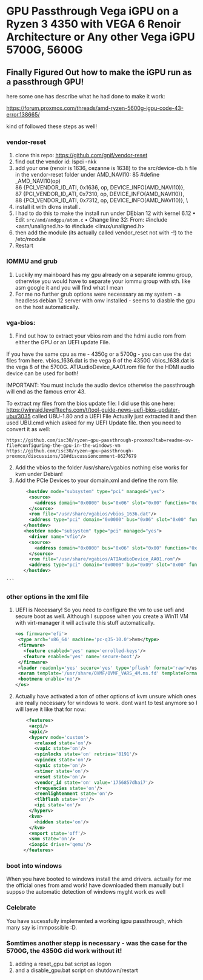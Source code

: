 # GPU Passthrough Vega iGPU on a Ryzen 3 4350 with VEGA 6 Renoir Architecture or Any other Vega iGPU 5700G, 5600G

## Finally Figured Out how to make the iGPU run as a passthrough GPU!

here some one has describe what he had done to make it work:

https://forum.proxmox.com/threads/amd-ryzen-5600g-igpu-code-43-error.138665/

kind of followed these steps as well!

### vendor-reset
  1. clone this repo: https://github.com/gnif/vendor-reset
  2. find out the vendor id: lspci -nkk
  3. add your one (renoir is 1636, cezanne is 1638) to the src/device-db.h file in the vendor-reset folder under AMD_NAVI10:
      85 #define _AMD_NAVI10(op) \
      86     {PCI_VENDOR_ID_ATI, 0x1636, op, DEVICE_INFO(AMD_NAVI10)}, \
      87     {PCI_VENDOR_ID_ATI, 0x7310, op, DEVICE_INFO(AMD_NAVI10)}, \
      88     {PCI_VENDOR_ID_ATI, 0x7312, op, DEVICE_INFO(AMD_NAVI10)}, \
  4. install it with dkms install .
  5.  I had to do this to make the install run under DEbian 12 with kernel 6.12
    	•	Edit `src/amd/amdgpu/atom.c`
	    •	Change line 32: From:
       #include <asm/unaligned.h>
        to
       #include <linux/unaligned.h>
  6. then add the module (its actually called vendor_reset not with -!) to the /etc/module
  7. Restart
### IOMMU and grub
1. Luckily my mainboard has my gpu already on a separate iommu group, otherwise you would have to separate your iommu group with sth. like asm google it and you will find what I mean
2. For me no further grub options were necesssary as my system - a headless debian 12 server with omv installed - seems to diasble the gpu on the host automatically.
### vga-bios:
   1. Find out how to extract your vbios rom and the hdmi audio rom from either the GPU or an UEFI update File.
      
   If you have the same cpu as me - 4350g or a 5700g - you can use the dat files from here.
   vbios_1636.dat is the vega 6 of the 4350G
   vbios_1638.dat is the vega 8 of the 5700G.
   ATIAudioDevice_AA01.rom file for the HDMI audio device can be used for both!
     
   IMPORTANT: You must include the audio device otherwise the passthrough will end as the famous error 43.

   To extract my files from the bios update file: 
   I did use this one here: https://winraid.level1techs.com/t/tool-guide-news-uefi-bios-updater-ubu/3035 called UBU-1.80 and a UEFI File
   Actually just extracted it and then used UBU.cmd which asked for my UEFI Update file.
   then you need to convert it as well:
	
 	https://github.com/isc30/ryzen-gpu-passthrough-proxmox?tab=readme-ov-file#configuring-the-gpu-in-the-windows-vm
	https://github.com/isc30/ryzen-gpu-passthrough-proxmox/discussions/18#discussioncomment-8627679

  2. Add the vbios to the folder /usr/share/vgabios nothing else works for kvm under Debian!
  3. Add the PCIe Devices to your domain.xml and define the rom file:
     ```xml
	     <hostdev mode="subsystem" type="pci" managed="yes">
	      <source>
	        <address domain="0x0000" bus="0x06" slot="0x00" function="0x0"/>
	      </source>
	      <rom file="/usr/share/vgabios/vbios_1636.dat"/>
	      <address type="pci" domain="0x0000" bus="0x06" slot="0x00" function="0x0"/>
	    </hostdev>
	    <hostdev mode="subsystem" type="pci" managed="yes">
	      <driver name="vfio"/>
	      <source>
	        <address domain="0x0000" bus="0x06" slot="0x00" function="0x1"/>
	      </source>
	      <rom file="/usr/share/vgabios/ATIAudioDevice_AA01.rom"/>
	      <address type="pci" domain="0x0000" bus="0x09" slot="0x00" function="0x0"/>
	    </hostdev>
    ```
### other options in the xml file

1. UEFI is Necessary! So you need to configure the vm to use uefi and secure boot as well.
   Although I suppose when you create a Win11 VM with virt-manager it will activate this stuff automatically.
   
   ```xml
   <os firmware='efi'>
    <type arch='x86_64' machine='pc-q35-10.0'>hvm</type>
    <firmware>
      <feature enabled='yes' name='enrolled-keys'/>
      <feature enabled='yes' name='secure-boot'/>
    </firmware>
    <loader readonly='yes' secure='yes' type='pflash' format='raw'>/usr/share/OVMF/OVMF_CODE_4M.ms.fd</loader>
    <nvram template='/usr/share/OVMF/OVMF_VARS_4M.ms.fd' templateFormat='raw' format='raw'>/var/lib/libvirt/qemu/nvram/Win11_VARS.fd</nvram>
    <bootmenu enable='no'/>
   </os>
   ```

2. Actually have activated a ton of other options of kvm unsure which ones are really necessary for windows to work.
   dont want to test anymore so I will laeve it like that for now:
	
   ```xml
	   <features>
	    <acpi/>
	    <apic/>
	    <hyperv mode='custom'>
	      <relaxed state='on'/>
	      <vapic state='on'/>
	      <spinlocks state='on' retries='8191'/>
	      <vpindex state='on'/>
	      <synic state='on'/>
	      <stimer state='on'/>
	      <reset state='on'/>
	      <vendor_id state='on' value='1756857dhai7'/>
	      <frequencies state='on'/>
	      <reenlightenment state='on'/>
	      <tlbflush state='on'/>
	      <ipi state='on'/>
	    </hyperv>
	    <kvm>
	      <hidden state='on'/>
	    </kvm>
	    <vmport state='off'/>
	    <smm state='on'/>
	    <ioapic driver='qemu'/>
	  </features>
   ```
### boot into windows
When you have booted to windows install the amd drivers. actually for me the official ones from amd work! have downloaded them manually but I suppso the automatic detection of windows myght work es well

### Celebrate
You have sucessfully implemented a working igpu passthrough, which many say is immpossible :D. 

### Somtimes another stepp is necessary - was the case for the 5700G, the 4350G did work without it!

  1. adding a reset_gpu.bat script as logon
  2. and a disable_gpu.bat script on shutdown/restart
